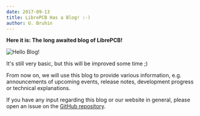 ```yaml
---
date: 2017-09-13
title: LibrePCB Has a Blog! :-)
author: U. Bruhin
---
```


**Here it is: The long awaited blog of LibrePCB!**

![Hello Blog!](/img/hello_blog.png)

It's still very basic, but this will be improved some time ;)

From now on, we will use this blog to provide various information, e.g. 
announcements of upcoming events, release notes, development progress or
technical explanations.

If you have any input regarding this blog or our website in general, please open
an issue on the [GitHub repository](https://github.com/LibrePCB/librepcb-website).
